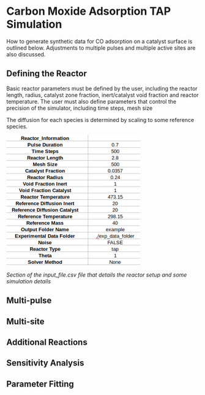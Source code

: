 # Carbon Moxide Adsorption TAP Simulation

How to generate synthetic data for CO adsorption on a catalyst surface is outlined below. Adjustments to multiple pulses and multiple active sites are also discussed.

## Defining the Reactor

Basic reactor parameters must be defined by the user, including the reactor length, radius, catalyst zone fraction, inert/catalyst void fraction and reactor temperature. The user must also define parameters that control the precision of the simulator, including time steps, mesh size

The diffusion for each species is determined by scaling to some reference species. 

![Reactor Information](../../../figures/Reac_information.png)

*Section of the input_file.csv file that details the reactor setup and some simulation details*

## Multi-pulse


## Multi-site


## Additional Reactions


## Sensitivity Analysis


## Parameter Fitting



